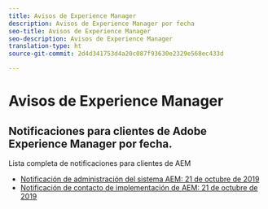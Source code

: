 ```yaml
---
title: Avisos de Experience Manager
description: Avisos de Experience Manager por fecha
seo-title: Avisos de Experience Manager
seo-description: Avisos de Experience Manager
translation-type: ht
source-git-commit: 2d4d341753d4a20c087f93630e2329e568ec433d

---
```



# Avisos de Experience Manager

## Notificaciones para clientes de Adobe Experience Manager por fecha.

Lista completa de notificaciones para clientes de AEM

* [Notificación de administración del sistema AEM: 21 de octubre de 2019](aem-admin.md)
* [Notificación de contacto de implementación de AEM: 21 de octubre de 2019](aem-deploy.md)
